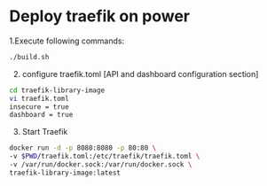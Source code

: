 # Deploy traefik on power
1.Execute following commands:
```bash
./build.sh
```
2. configure traefik.toml [API and dashboard configuration section]
```bash
cd traefik-library-image
vi traefik.toml
insecure = true
dashboard = true
```
3. Start Traefik
```bash
docker run -d -p 8080:8080 -p 80:80 \
-v $PWD/traefik.toml:/etc/traefik/traefik.toml \
-v /var/run/docker.sock:/var/run/docker.sock \
traefik-library-image:latest
```

